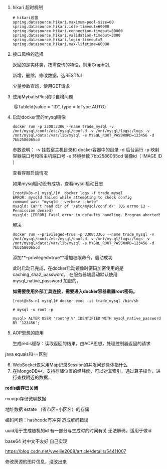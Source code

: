 1.  hikari 超时机制

    ```properties
    # hikari设置
    spring.datasource.hikari.maximum-pool-size=60
    spring.datasource.hikari.idle-timeout=60000
    spring.datasource.hikari.connection-timeout=60000
    spring.datasource.hikari.validation-timeout=3000
    spring.datasource.hikari.login-timeout=5
    spring.datasource.hikari.max-lifetime=60000
    ```

2.  接口风格的选择

    返回的是实体类，按需查询的特性，则用GraphQL

    新增，删除，修改数据，选RESTful

    少量参数查询，使用GET请求

3.  使用MybatisPlus的ID自增问题

    ​    @TableId(value = "ID", type = IdType.AUTO)

4.  启动docker里的mysql镜像

    ```shell
    docker run -p 3308:3306 --name trade_mysql -v /mnt/mysql/conf:/etc/mysql/conf.d -v /mnt/mysql/logs:/logs -v /mnt/mysql/data:/var/lib/mysql -e MYSQL_ROOT_PASSWORD=123456 -d 7bb2586065cd
    ```

    参数说明：
    -v 挂载宿主机目录和 docker容器中的目录
    -d 后台运行
    -p 映射容器端口号和宿主机端口号
    -e 环境参数
    7bb2586065cd 镜像id（ IMAGE ID ）

    查看容器启动情况

    如果mysql启动没有成功，查看mysql启动日志

    ```shell
    [root@k8s-n1 mysql/]#  docker logs -f trade_mysql
    ERROR: mysqld failed while attempting to check config
    command was: "mysqld --verbose --help"
    mysqld: Can't read dir of '/etc/mysql/conf.d/' (OS errno 13 - Permission denied)
    mysqld: [ERROR] Fatal error in defaults handling. Program aborted!
    ```

    解决

    ```shell
    docker run --privileged=true -p 3308:3306 --name trade_mysql -v /mnt/mysql/conf:/etc/mysql/conf.d -v /mnt/mysql/logs:/logs -v /mnt/mysql/data:/var/lib/mysql -e MYSQL_ROOT_PASSWORD=123456 -d 7bb2586065cd
    ```

    添加**–privileged=true**增加权限命令，启动成功

    此时启动已完成，在docker启动镜像时密码加密使用的是caching_sha2_password，
    在服务器端启动默认使用mysql_native_password 加密的，

    **如需要使用外部工具连接，需要进入docker容器重置root密码。**

    ```shell
    [root@k8s-n1 mysql]# docker exec -it trade_mysql /bin/sh
    
    # mysql -u root -p
    
    mysql> ALTER USER 'root'@'%' IDENTIFIED WITH mysql_native_password BY '123456';
    ```

5.  AOP思想的应用

    生成redis缓存：读取返回的结果，由AOP思想，处理控制器返回的请求

java equals和==区别

6.  WebSocket仅采用Map记录Session的并发问题具体指什么
7.  在MongoDB中，支持存储位置的经纬度，可以对其索引，通过算子操作，进行查找附近的数据，

**redis缓存已关闭**

mongo存储微聊数据



地址数据 estate （省市区+小区名）的存储

编码问题：hashcode有冲突 造成解码错误

uuid用于生成随机的id  有一部分与生成时的时间有关 无法解码，适用于做id

base64 对中文不友好 自己实现

https://blog.csdn.net/yweijie2008/article/details/54411007



修改房源的图片信息，没改出来

